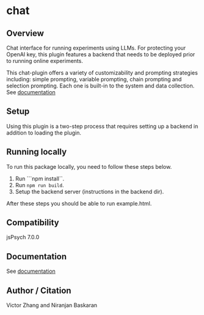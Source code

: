 # chat

## Overview

Chat interface for running experiments using LLMs. For protecting your OpenAI key, this plugin features a backend that needs to be deployed prior to running online experiments. 

This chat-plugin offers a variety of customizability and prompting strategies including: simple prompting, variable prompting, chain prompting and selection prompting. Each one is built-in to the system and data collection. See [documentation](https://github.com/jspsych/jspsych-contrib/blob/main/packages/plugin-chat/docs/jspsych-chat.md)

## Setup

Using this plugin is a two-step process that requires setting up a backend in addition to loading the plugin. 

## Running locally 

To run this package locally, you need to follow these steps below.

  1. Run ```npm install``.
  2. Run ```npm run build```. 
  3. Setup the backend server (instructions in the backend dir).

After these steps you should be able to run example.html.

## Compatibility

jsPsych 7.0.0

## Documentation

See [documentation](https://github.com/jspsych/jspsych-contrib/blob/main/packages/plugin-chat/docs/jspsych-chat.md)

## Author / Citation

Victor Zhang and Niranjan Baskaran
